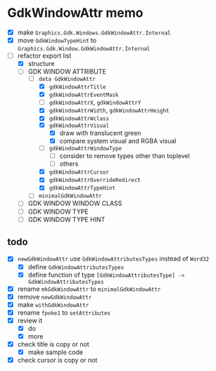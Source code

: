 GdkWindowAttr memo
==================

* [x] make `Graphics.Gdk.Windows.GdkWindowAttr.Internal`
* [x] move `GdkWindowTypeHint` to `Graphics.Gdk.Window.GdkWindowAttr.Internal`
* [ ] refactor export list
	+ [x] structure
	+ [ ] GDK WINDOW ATTRIBUTE
		- [ ] `data GdkWindowAttr`
			* [x] `gdkWindowAttrTitle`
			* [x] `gdkWindowAttrEventMask`
			* [ ] `gdkWindowAttrX`, `gdkWindowAttrY`
			* [x] `gdkWindowAttrWidth`, `gdkWindowAttrHeight`
			* [x] `gdkWindowAttrWclass`
			* [x] `gdkWindowAttrVisual`
				+ [x] draw with translucent green
				+ [x] compare system visual and RGBA visual
			* [ ] `gdkWindowAttrWindowType`
				+ [ ] consider to remove types other than toplevel
				+ [ ] others
			* [x] `gdkWindowAttrCursor`
			* [x] `gdkWindowAttrOverrideRedirect`
			* [x] `gdkWindowAttrTypeHint`
		- [ ] `minimalGdkWindowAttr`
	+ [ ] GDK WINDOW WINDOW CLASS
	+ [ ] GDK WINDOW TYPE
	+ [ ] GDK WINDOW TYPE HINT

todo
----

* [x] `newGdkWindowAttr` use `GdkWindowAttributesTypes` instead of `Word32`
	+ [x] define `GdkWindowAttributesTypes`
	+ [x] define function of type `[GdkWindowAttributesType] -> GdkWindowAttributesTypes`
* [x] rename `mkGdkWindowAttr` to `minimalGdkWindowAttr`
* [x] remove `newGdkWindowAttr`
* [x] make `withGdkWindowAttr`
* [x] rename `fpoke1` to `setAttributes`
* [x] review it
	+ [x] do
	+ [x] more
* [x] check title is copy or not
	+ [x] make sample code
* [x] check cursor is copy or not
